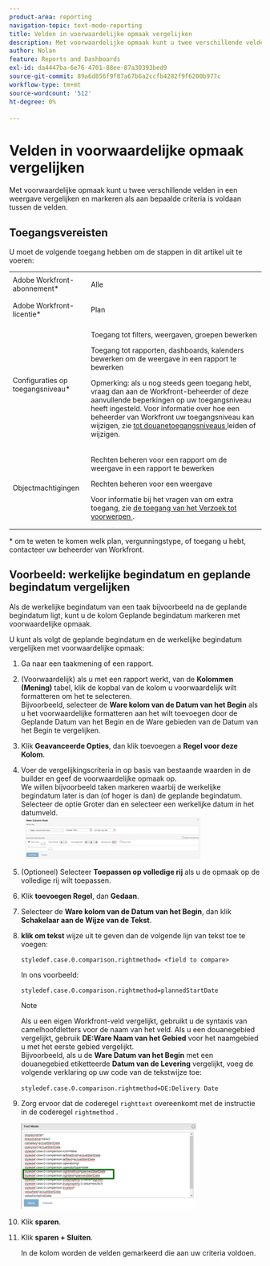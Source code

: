 ```yaml
---
product-area: reporting
navigation-topic: text-mode-reporting
title: Velden in voorwaardelijke opmaak vergelijken
description: Met voorwaardelijke opmaak kunt u twee verschillende velden in een weergave vergelijken en markeren als aan bepaalde criteria is voldaan tussen de velden.
author: Nolan
feature: Reports and Dashboards
exl-id: da4447ba-6e76-4701-88ee-87a30393bed9
source-git-commit: 89a6d856f9f87a67b6a2ccfb4282f9f6200b977c
workflow-type: tm+mt
source-wordcount: '512'
ht-degree: 0%

---
```


# Velden in voorwaardelijke opmaak vergelijken

Met voorwaardelijke opmaak kunt u twee verschillende velden in een weergave vergelijken en markeren als aan bepaalde criteria is voldaan tussen de velden.

## Toegangsvereisten

U moet de volgende toegang hebben om de stappen in dit artikel uit te voeren:

<table style="table-layout:auto"> 
 <col> 
 <col> 
 <tbody> 
  <tr> 
   <td role="rowheader">Adobe Workfront-abonnement*</td> 
   <td> <p>Alle</p> </td> 
  </tr> 
  <tr> 
   <td role="rowheader">Adobe Workfront-licentie*</td> 
   <td> <p>Plan </p> </td> 
  </tr> 
  <tr> 
   <td role="rowheader">Configuraties op toegangsniveau*</td> 
   <td> <p>Toegang tot filters, weergaven, groepen bewerken</p> <p>Toegang tot rapporten, dashboards, kalenders bewerken om de weergave in een rapport te bewerken</p> <p>Opmerking: als u nog steeds geen toegang hebt, vraag dan aan de Workfront-beheerder of deze aanvullende beperkingen op uw toegangsniveau heeft ingesteld. Voor informatie over hoe een beheerder van Workfront uw toegangsniveau kan wijzigen, zie <a href="../../../administration-and-setup/add-users/configure-and-grant-access/create-modify-access-levels.md" class="MCXref xref"> tot douanetoegangsniveaus </a> leiden of wijzigen.</p> </td> 
  </tr> 
  <tr> 
   <td role="rowheader">Objectmachtigingen</td> 
   <td> <p>Rechten beheren voor een rapport om de weergave in een rapport te bewerken</p> <p>Rechten beheren voor een weergave</p> <p>Voor informatie bij het vragen van om extra toegang, zie <a href="../../../workfront-basics/grant-and-request-access-to-objects/request-access.md" class="MCXref xref"> de toegang van het Verzoek tot voorwerpen </a>.</p> </td> 
  </tr> 
 </tbody> 
</table>

&#42; om te weten te komen welk plan, vergunningstype, of toegang u hebt, contacteer uw beheerder van Workfront.

## Voorbeeld: werkelijke begindatum en geplande begindatum vergelijken

Als de werkelijke begindatum van een taak bijvoorbeeld na de geplande begindatum ligt, kunt u de kolom Geplande begindatum markeren met voorwaardelijke opmaak.

U kunt als volgt de geplande begindatum en de werkelijke begindatum vergelijken met voorwaardelijke opmaak:

1. Ga naar een taakmening of een rapport.
1. (Voorwaardelijk) als u met een rapport werkt, van de **Kolommen (Mening)** tabel, klik de kopbal van de kolom u voorwaardelijk wilt formatteren om het te selecteren.\
   Bijvoorbeeld, selecteer de **Ware kolom van de Datum van het Begin** als u het voorwaardelijke formatteren aan het wilt toevoegen door de Geplande Datum van het Begin en de Ware gebieden van de Datum van het Begin te vergelijken.

1. Klik **Geavanceerde Opties**, dan klik toevoegen a **Regel voor deze Kolom**.

1. Voer de vergelijkingscriteria in op basis van bestaande waarden in de builder en geef de voorwaardelijke opmaak op.\
   We willen bijvoorbeeld taken markeren waarbij de werkelijke begindatum later is dan (of hoger is dan) de geplande begindatum. Selecteer de optie Groter dan en selecteer een werkelijke datum in het datumveld.\
     ![](assets/cond-format-1-350x84.png)

1. (Optioneel) Selecteer **Toepassen op volledige rij** als u de opmaak op de volledige rij wilt toepassen.
1. Klik **toevoegen Regel**, dan **Gedaan**.

1. Selecteer de **Ware kolom van de Datum van het Begin**, dan klik **Schakelaar aan de Wijze van de Tekst**.

1. **klik om tekst** wijze uit te geven dan de volgende lijn van tekst toe te voegen:

   ```
   styledef.case.0.comparison.rightmethod= <field to compare>
   ```

   In ons voorbeeld: 

   ```
   styledef.case.0.comparison.rightmethod=plannedStartDate
   ```

   >[!NOTE]
   >
   >Als u een eigen Workfront-veld vergelijkt, gebruikt u de syntaxis van camelhoofdletters voor de naam van het veld. Als u een douanegebied vergelijkt, gebruik **DE:Ware Naam van het Gebied** voor het naamgebied u met het eerste gebied vergelijkt.\
   >Bijvoorbeeld, als u de **Ware Datum van het Begin** met een douanegebied etiketteerde **Datum van de Levering** vergelijkt, voeg de volgende verklaring op uw code van de tekstwijze toe:
   >
   >`styledef.case.0.comparison.rightmethod=DE:Delivery Date`

1. Zorg ervoor dat de coderegel `righttext` overeenkomt met de instructie in de coderegel `rightmethod` .

   ![](assets/cond-format-2-350x171.png)

1. Klik **sparen**.
1. Klik **sparen + Sluiten**.

   In de kolom worden de velden gemarkeerd die aan uw criteria voldoen.
